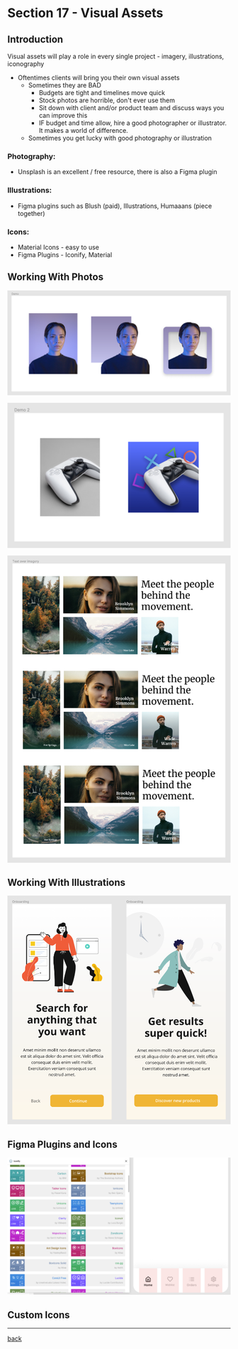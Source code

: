 # Section 17 - Visual Assets

## Introduction

Visual assets will play a role in every single project - imagery, illustrations, iconography

- Oftentimes clients will bring you their own visual assets
  - Sometimes they are BAD
    - Budgets are tight and timelines move quick
    - Stock photos are horrible, don't ever use them
    - Sit down with client and/or product team and discuss ways you can improve this
    - IF budget and time allow, hire a good photographer or illustrator. It makes a world of difference.
  - Sometimes you get lucky with good photography or illustration

### Photography:

- Unsplash is an excellent / free resource, there is also a Figma plugin

### Illustrations:

- Figma plugins such as Blush (paid), Illustrations, Humaaans (piece together)

### Icons:

- Material Icons - easy to use
- Figma Plugins - Iconify, Material

## Working With Photos

![Photo Demo 1](../img/visualassets-photos1.png)

![Photo Demo 2](../img/visualassets-photos2.png)

![Photo Demo 3](../img/visualassets-photos3.png)

## Working With Illustrations

![Illustrations Demo](../img/visualassets-illustrations.png)

## Figma Plugins and Icons

![Icon Plugin Demo](../img/visualassets-icons1.png)

## Custom Icons

- - -

[back](../README.md)
